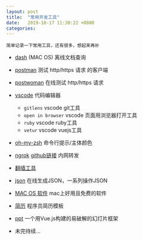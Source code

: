 ```yaml
---
layout: post
title:  "常用开发工具"
date:   2019-10-17 11:30:22 +0800
categories:
---
```


`简单记录一下常用工具，还有很多，想起来再补`

* [dash](https://kapeli.com/dash)  (MAC OS)  离线文档查询

* [postman](https://www.getpostman.com/)   测试 http/https 请求 的客户端

* [postwoman](https://postwoman.io/)   在线测试 http/https 请求

* [vscode](https://code.visualstudio.com/)   代码编辑器

  * `gitlens`  vscode git工具
  * `open in browser`  vscode 页面用浏览器打开工具
  * `ruby` vscode ruby工具
  * `vetur` vscode vuejs工具

* [oh-my-zsh](https://github.com/robbyrussell/oh-my-zsh)  命令行提示/主体颜色

* [ngrok](https://ngrok.com/)  [github链接](https://github.com/inconshreveable/ngrok) 内网转发

* [翻墙工具](https://github.com/Alvin9999/new-pac/wiki)

* [json](http://www.bejson.com/) 在线生成JSON，一系列操作JSON

* [MAC OS 软件](https://github.com/serhii-londar/open-source-mac-os-apps) mac上好用且免费的软件

* [简历](https://github.com/geekcompany/ResumeSample) 程序员简历模板

* [ppt](https://github.com/zulko/eagle.js/) 一个用Vue.js构建的易破解的幻灯片框架

* 未完待续...